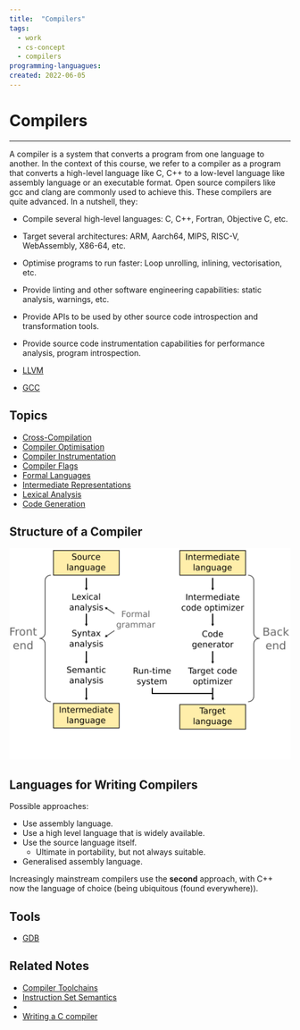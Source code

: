 ```yaml
---
title:  "Compilers"
tags:
  - work
  - cs-concept
  - compilers
programming-languagues:
created: 2022-06-05
---
```

# Compilers
---
A compiler is a system that converts a program from one language to another. In the context of this course, we refer to a compiler as a program that converts a high-level language like C, C++ to a low-level language like assembly language or an executable format. Open source compilers like gcc and clang are commonly used to achieve this. These compilers are quite advanced. In a nutshell, they:

- Compile several high-level languages: C, C++, Fortran, Objective C, etc.
- Target several architectures: ARM, Aarch64, MIPS, RISC-V, WebAssembly, X86-64, etc.
- Optimise programs to run faster: Loop unrolling, inlining, vectorisation, etc.
- Provide linting and other software engineering capabilities: static analysis, warnings, etc.
- Provide APIs to be used by other source code introspection and transformation tools.
- Provide source code instrumentation capabilities for performance analysis, program introspection.

- [LLVM](notes/llvm.md)
- [GCC](notes/gcc.md)

## Topics
- [Cross-Compilation](notes/cross-compilation.md)
- [Compiler Optimisation](notes/compiler-optimisation.md)
- [Compiler Instrumentation](notes/compiler-instrumentation.md)
- [Compiler Flags](notes/compiler-flags.md)
- [Formal Languages](notes/formal-languages.md)
- [Intermediate Representations](notes/intermediate-representations.md)
- [Lexical Analysis](notes/lexical-analysis.md)
- [Code Generation](notes/code-generation.md)

## Structure of a Compiler
![](/content/images/compiler-structure.png)

## Languages for Writing Compilers
Possible approaches:

- Use assembly language.
- Use a high level language that is widely available.
- Use the source language itself.
    - Ultimate in portability, but not always suitable.
- Generalised assembly language.

Increasingly mainstream compilers use the **second** approach, with C++ now the language of choice (being ubiquitous (found everywhere)).

## Tools
- [GDB](notes/gdb.md)

## Related Notes
- [Compiler Toolchains](notes/compiler-toolchains.md)
- [Instruction Set Semantics](notes/instruction-set-semantics.md)
- [](notes/llvm.md#Online%20resources|Lots%20of%20Online%20Resources)
- [Writing a C compiler](https://norasandler.com/2017/11/29/Write-a-Compiler.html)
